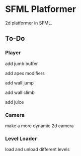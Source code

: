 # SFML Platformer

2d platformer in SFML.

## To-Do

### Player

add jumb buffer

add apex modifiers

add wall jump

add wall climb

add juice

### Camera

make a more dynamic 2d camera

### Level Loader

load and unload different levels
